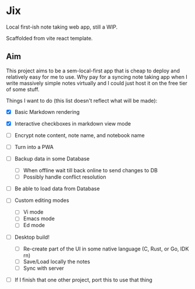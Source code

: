 # Jix
Local first-ish note taking web app, still a WIP.

Scaffolded from vite react template.

## Aim
This project aims to be a sem-local-first app that is cheap to deploy and relatively easy for me to use. Why pay for a syncing note taking app when I write massively simple notes virtually and I could just host it on the free tier of some stuff.

Things I want to do (this list doesn't reflect what will be made):
- [x] Basic Markdown rendering
- [x] Interactive checkboxes in markdown view mode
- [ ] Encrypt note content, note name, and notebook name
- [ ] Turn into a PWA
- [ ] Backup data in some Database
  - [ ] When offline wait till back online to send changes to DB
  - [ ] Possibly handle conflict resolution
- [ ] Be able to load data from Database
- [ ] Custom editing modes
  - [ ] Vi mode
  - [ ] Emacs mode
  - [ ] Ed mode
- [ ] Desktop build!
  - [ ] Re-create part of the UI in some native language (C, Rust, or Go, IDK rn)
  - [ ] Save/Load locally the notes
  - [ ] Sync with server
- [ ] If I finish that one other project, port this to use that thing


